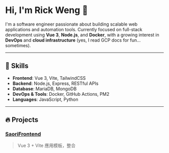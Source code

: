 # Hi, I'm Rick Weng 👋

I'm a software engineer passionate about building scalable web applications and automation tools. Currently focused on full-stack development using **Vue 3**, **Node.js**, and **Docker**, with a growing interest in **DevOps** and **cloud infrastructure** (yes, I read GCP docs for fun… sometimes).

---

## 🧠 Skills

- **Frontend**: Vue 3, Vite, TailwindCSS
- **Backend**: Node.js, Express, RESTful APIs
- **Database**: MariaDB, MongoDB
- **DevOps & Tools**: Docker, GitHub Actions, PM2
- **Languages**: JavaScript, Python

---

## 🔥 Projects

### [SaoriFrontend](https://github.com/rickwengdev/SaoriFrontend)
> Vue 3 + Vite 應用模板，整合 <script setup> 和模組化架構，快速啟動前端專案。

### [SaoriBackend](https://github.com/rickwengdev/SaoriBackend)
> Node.js + MVC 架構 + MariaDB，支援 Docker 部署，內建使用者註冊 / 登入 API。

### [SaoriBot](https://github.com/rickwengdev/SaoriBot)
> Discord Bot，用來管理伺服器與互動，自動部署 + 指令模組化。

### [Bollinger-bands-simulated-trading-bot](https://github.com/rickwengdev/Bollinger-bands-simulated-trading-bot)
> 使用 Python 撰寫的模擬交易機器人，基於布林通道策略分析 BTC 價格。

---

## ☁️ Currently Learning

- Google Cloud Platform (GCP)
- CI/CD pipelines with GitHub Actions
- Kubernetes（準備進入正宗折磨階段）

---

## 📫 Contact

- [GitHub](https://github.com/rickwengdev)
- [LinkedIn](#)
- Email: 

---
